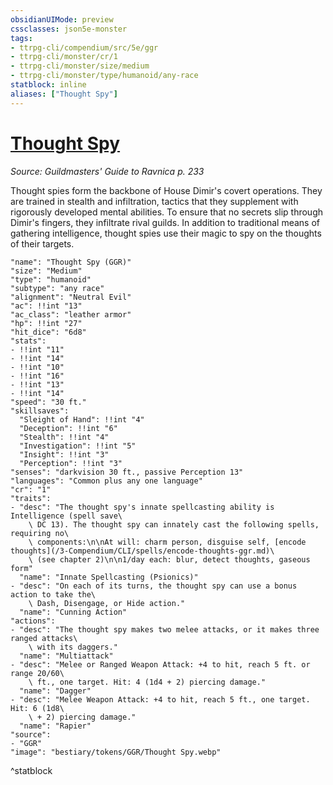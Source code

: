```yaml
---
obsidianUIMode: preview
cssclasses: json5e-monster
tags:
- ttrpg-cli/compendium/src/5e/ggr
- ttrpg-cli/monster/cr/1
- ttrpg-cli/monster/size/medium
- ttrpg-cli/monster/type/humanoid/any-race
statblock: inline
aliases: ["Thought Spy"]
---
```

# [Thought Spy](3-Compendium\CLI\bestiary\humanoid/thought-spy-ggr.md)
*Source: Guildmasters' Guide to Ravnica p. 233*  

Thought spies form the backbone of House Dimir's covert operations. They are trained in stealth and infiltration, tactics that they supplement with rigorously developed mental abilities. To ensure that no secrets slip through Dimir's fingers, they infiltrate rival guilds. In addition to traditional means of gathering intelligence, thought spies use their magic to spy on the thoughts of their targets.

```statblock
"name": "Thought Spy (GGR)"
"size": "Medium"
"type": "humanoid"
"subtype": "any race"
"alignment": "Neutral Evil"
"ac": !!int "13"
"ac_class": "leather armor"
"hp": !!int "27"
"hit_dice": "6d8"
"stats":
- !!int "11"
- !!int "14"
- !!int "10"
- !!int "16"
- !!int "13"
- !!int "14"
"speed": "30 ft."
"skillsaves":
  "Sleight of Hand": !!int "4"
  "Deception": !!int "6"
  "Stealth": !!int "4"
  "Investigation": !!int "5"
  "Insight": !!int "3"
  "Perception": !!int "3"
"senses": "darkvision 30 ft., passive Perception 13"
"languages": "Common plus any one language"
"cr": "1"
"traits":
- "desc": "The thought spy's innate spellcasting ability is Intelligence (spell save\
    \ DC 13). The thought spy can innately cast the following spells, requiring no\
    \ components:\n\nAt will: charm person, disguise self, [encode thoughts](/3-Compendium/CLI/spells/encode-thoughts-ggr.md)\
    \ (see chapter 2)\n\n1/day each: blur, detect thoughts, gaseous form"
  "name": "Innate Spellcasting (Psionics)"
- "desc": "On each of its turns, the thought spy can use a bonus action to take the\
    \ Dash, Disengage, or Hide action."
  "name": "Cunning Action"
"actions":
- "desc": "The thought spy makes two melee attacks, or it makes three ranged attacks\
    \ with its daggers."
  "name": "Multiattack"
- "desc": "Melee or Ranged Weapon Attack: +4 to hit, reach 5 ft. or range 20/60\
    \ ft., one target. Hit: 4 (1d4 + 2) piercing damage."
  "name": "Dagger"
- "desc": "Melee Weapon Attack: +4 to hit, reach 5 ft., one target. Hit: 6 (1d8\
    \ + 2) piercing damage."
  "name": "Rapier"
"source":
- "GGR"
"image": "bestiary/tokens/GGR/Thought Spy.webp"
```
^statblock